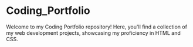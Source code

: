 # Coding_Portfolio
Welcome to my Coding Portfolio repository! Here, you'll find a collection of my web development projects, showcasing my proficiency in HTML and CSS. 
